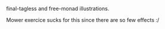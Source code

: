 final-tagless and free-monad illustrations.

Mower exercice sucks for this since there are so few effects :/